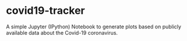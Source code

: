 # covid19-tracker
A simple Jupyter (IPython) Notebook to generate plots based on publicly available data about the Covid-19 coronavirus.
  